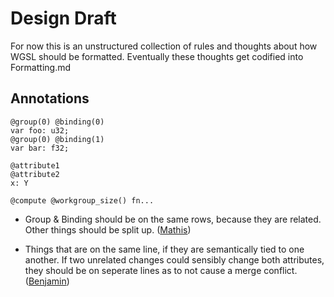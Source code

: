 # Design Draft
For now this is an unstructured collection of rules and thoughts about how
WGSL should be formatted.
Eventually these thoughts get codified into Formatting.md

## Annotations
```
@group(0) @binding(0)
var foo: u32;
@group(0) @binding(1)
var bar: f32;

@attribute1
@attribute2
x: Y

@compute @workgroup_size() fn...
```

* Group & Binding should be on the same rows, because they are related. Other things should be split up. ([Mathis](https://discord.com/channels/1289346613185351722/1341941812675481680/1406341477713576149))

* Things that are on the same line, if they are semantically tied to one another. If two unrelated changes could sensibly change both attributes, they should be on seperate lines as to not cause a merge conflict. ([Benjamin](https://discord.com/channels/1289346613185351722/1341941812675481680/1406350422104477917))
